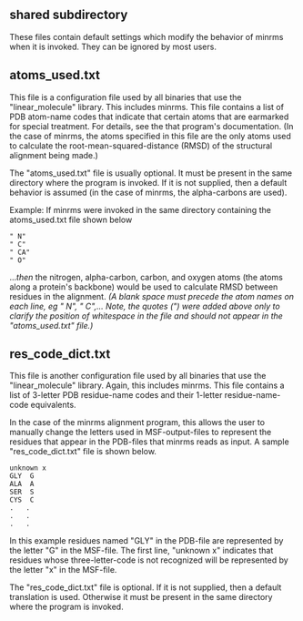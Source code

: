 ## shared subdirectory

These files contain default settings which modify the behavior of minrms
when it is invoked.  They can be ignored by most users.


## atoms_used.txt

This file is a configuration file used by all binaries that
use the "linear_molecule" library.  This includes minrms.
This file contains a list of PDB atom-name codes that indicate
that certain atoms that are earmarked for special treatment.
For details, see the that program's documentation.
(In the case of minrms, the atoms specified in
this file are the only atoms used to calculate the
root-mean-squared-distance (RMSD) of the structural
alignment being made.)

The "atoms_used.txt" file is usually optional.  It must be present
in the same directory where the program is invoked.  If it is not supplied,
then a default behavior is assumed (in the case of minrms, the alpha-carbons
are used).

Example:
If minrms were invoked in the same directory containing the atoms_used.txt
file shown below
```
" N"
" C"
" CA"
" O"
```
...*then* the nitrogen, alpha-carbon, carbon, and oxygen atoms
(the atoms along a protein's backbone) would be used to calculate RMSD
between residues in the alignment.
*(A blank space must precede the atom names on each line, eg " N", " C",...
Note, the quotes (") were added above only to clarify the position of
whitespace in the file and should not appear in the "atoms_used.txt" file.)*



## res_code_dict.txt

This file is another configuration file used by all binaries
that use the "linear_molecule" library.  Again, this includes minrms.
This file contains a list of 3-letter PDB residue-name codes and
their 1-letter residue-name-code equivalents.

In the case of the minrms alignment program, this allows the user
to manually change the letters used in MSF-output-files to represent the
residues that appear in the PDB-files that minrms reads as input.
A sample "res_code_dict.txt" file is shown below.
```
unknown x
GLY  G
ALA  A
SER  S
CYS  C
.   .
.   .
.   .
```
In this example residues named "GLY" in the PDB-file are represented
by the letter "G" in the MSF-file.  The first line, "unknown x" indicates
that residues whose three-letter-code is not recognized will be represented
by the letter "x" in the MSF-file.

The "res_code_dict.txt" file is optional.
If it is not supplied, then a default translation is used.
Otherwise it must be present in the same directory where the program is invoked.
